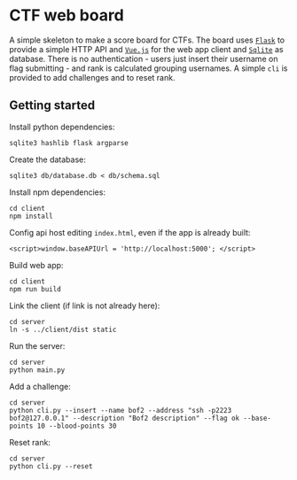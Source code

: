 # CTF web board
A simple skeleton to make a score board for CTFs.
The board uses [`Flask`](http://flask.pocoo.org/) to provide a simple HTTP API
and [`Vue.js`](https://vuejs.org/) for the web app client and
[`Sqlite`](https://www.sqlite.org/index.html) as database.
There is no authentication - users just insert their username on flag
submitting - and rank is calculated grouping usernames.
A simple `cli` is provided to add challenges and to reset rank.

## Getting started

Install python dependencies:

    sqlite3 hashlib flask argparse

Create the database:

    sqlite3 db/database.db < db/schema.sql

Install npm dependencies:

    cd client
    npm install

Config api host editing `index.html`, even if the app is already built:

    <script>window.baseAPIUrl = 'http://localhost:5000'; </script>

Build web app:

    cd client
    npm run build

Link the client (if link is not already here):

    cd server
    ln -s ../client/dist static

Run the server:

    cd server
    python main.py

Add a challenge:

    cd server
    python cli.py --insert --name bof2 --address "ssh -p2223 bof2@127.0.0.1" --description "Bof2 description" --flag ok --base-points 10 --blood-points 30

Reset rank:

    cd server
    python cli.py --reset
